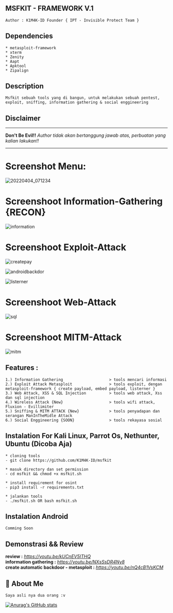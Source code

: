 ## MSFKIT - FRAMEWORK V.1
```
Author : K1M4K-ID Founder { IPT - Invisible Protect Team }
```

## Dependencies
```
* metasploit-framework
* xterm
* Zenity
* Aapt
* Apktool
* Zipalign
```

## Description
 ```
Msfkit sebuah tools yang di bangun, untuk melakukan sebuah pentest, exploit, sniffing, information gathering & social enggineering
 ```
 
## Disclaimer
*** 
<b>Don't Be Evil!!</b> <i>Author tidak akan bertanggung jawab atas, perbuatan yang kalian lakukan!!</i>
***
 
# Screenshot Menu:

![20220404_071234](https://user-images.githubusercontent.com/46388169/161455347-4d120f02-c18a-4b5f-96aa-cf369512dbce.jpg)

# Screenshoot Information-Gathering {RECON}

![information](https://user-images.githubusercontent.com/46388169/172133777-c77a84d9-dc6d-4168-b12f-9334243ad20f.jpg)

# Screenshoot Exploit-Attack


![createpay](https://user-images.githubusercontent.com/46388169/172134380-2c75967e-5afa-485c-938d-185fadd94d92.jpg)

![androidbackdor](https://user-images.githubusercontent.com/46388169/172135018-78f974f8-14de-4456-a482-c5d000ca3150.jpg)

![listerner](https://user-images.githubusercontent.com/46388169/172135062-a50ca3e4-ef8c-474b-a75a-83e982afa081.jpg)

# Screenshoot Web-Attack

![sql](https://user-images.githubusercontent.com/46388169/172135304-7abdf8c1-5da4-47ea-b8a0-a8cbede7d074.jpg)


# Screenshoot MITM-Attack

![mitm](https://user-images.githubusercontent.com/46388169/172135775-69b57f71-e228-41b1-8354-e864d58ead60.jpg)




## Features : 
```  
1.) Information Gathering                    > tools mencari informasi
2.) Exploit Attack Metasploit                > tools exploit, dengan metasploit-framework { create payload, embed payload, listerner }
3.) Web Attack, XSS & SQL Injection          > tools web attack, Xss dan sql injection
4.) Wireless Attack {New}                    > tools wifi attack, Fluxion - Evillimiter
5.) Sniffing & MITM ATTACK {New}             > tools penyadapan dan serangan ManInTheMidle Attack
6.) Social Enggineering {SOON}               > tools rekayasa sosial  
```
## Instalation For Kali Linux, Parrot Os, Nethunter, Ubuntu (Dicoba Aja)
```
* cloning tools
- git clone https://github.com/K1M4K-ID/msfkit

* masuk directory dan set permission
- cd msfkit && chmod +x msfkit.sh

* install requirement for osint
- pip3 install -r requirements.txt

* jalankan tools
- ./msfkit.sh OR bash msfkit.sh
```

## Instalation Android
```
Comming Soon
```

## Demonstrasi && Review

<b>review :</b> <i>https://youtu.be/kUCnEV5ITHQ</i><br>
<b>information gathering :</b> <i>https://youtu.be/NXsSsDR4Ny8</i><br>
<b>create automatic backdoor - metasploit :</b> <i>https://youtu.be/nQ4cB1VsKCM</i>


## 🚀 About Me
```
Saya asli nya dua orang :v
```


[![Anurag's GitHub stats](https://github-readme-stats.vercel.app/api?username=K1M4K-ID)](https://github.com/anuraghazra/github-readme-stats)
